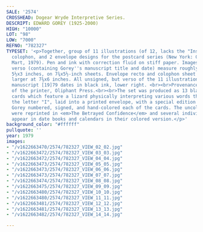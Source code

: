 ```yaml
---
SALE: '2574'
CROSSHEAD: Dogear Wryde Interpretive Series.
DESCRIPT: EDWARD GOREY (1925-2000)
HIGH: "10000"
LOT: "98"
LOW: "7000"
REFNO: "782327"
TYPESET: '<p>Together, group of 11 illustrations (of 12, lacks the "Inspiration" drawing),
  colophon, and 2 envelope designs for the postcard series (New York: Gotham Book
  Mart, 1979). Pen and ink with correction fluid on stiff paper. Images and the envelope
  verso (containing Gorey''s manuscript title and date) measure roughly 165x72 mm;
  5½x3 inches, on 7¾x5½-inch sheets. Envelope recto and colophon sheet measure slightly
  larger at 7¾x6 inches. All unsigned, but verso of the 11 illustrations bear his
  manuscript [19]79 dates in black ink, lower right. <br><br>Provenance: Archives
  of the printer, Oliphant Press.<br><br>The set was produced as 13 black-and-white
  cards which feature a lizard physically interpreting various words that begins with
  the letter "I", laid into a printed envelope, with a special edition of 76 for which
  Gorey numbered, signed, and hand-colored each of the cards. The uncolored images
  were reprinted in <em>The Betrayed Confidence</em> and several individual cards
  appear in date books and calendars in their colored version.</p>'
background_color: "#ffffff"
pullquote: ''
year: 1979
images:
- "/v1622663470/2574/782327_VIEW_02_02.jpg"
- "/v1622663472/2574/782327_VIEW_03_03.jpg"
- "/v1622663472/2574/782327_VIEW_04_04.jpg"
- "/v1622663473/2574/782327_VIEW_05_05.jpg"
- "/v1622663473/2574/782327_VIEW_06_06.jpg"
- "/v1622663473/2574/782327_VIEW_07_07.jpg"
- "/v1622663474/2574/782327_VIEW_08_08.jpg"
- "/v1622663475/2574/782327_VIEW_09_09.jpg"
- "/v1622663480/2574/782327_VIEW_10_10.jpg"
- "/v1622663480/2574/782327_VIEW_11_11.jpg"
- "/v1622663481/2574/782327_VIEW_12_12.jpg"
- "/v1622663481/2574/782327_VIEW_13_13.jpg"
- "/v1622663482/2574/782327_VIEW_14_14.jpg"

---
```

